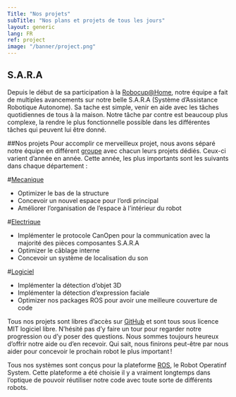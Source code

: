 ```yaml
---
Title: "Nos projets"
subTitle: "Nos plans et projets de tous les jours"
layout: generic
lang: FR
ref: project
image: "/banner/project.png"
---
```


## S.A.R.A
Depuis le début de sa participation à la [Robocup@Home](http://www.robocupathome.org/), notre équipe a fait de multiples avancements sur notre belle S.A.R.A (Système d’Assistance Robotique Autonome). Sa tache est simple, venir en aide avec les tâches quotidiennes de tous à la maison. Notre tâche par contre est beaucoup plus complexe, la rendre le plus fonctionnelle possible dans les différentes tâches qui peuvent lui être donné.

##Nos projets
Pour accomplir ce merveilleux projet, nous avons séparé notre équipe en différent [groupe](/fr/team) avec chacun leurs projets dédiés. Ceux-ci varient d’année en année. Cette année, les plus importants sont les suivants dans chaque département :


#[Mecanique](https://github.com/WalkingMachine/sara_commun/issues?q=is%3Aopen+is%3Aissue+label%3A%22Team+%3A+MEC%22)

* Optimizer le bas de la structure
* Concevoir un nouvel espace pour l’ordi principal
* Améliorer l’organisation de l’espace à l’intérieur du robot

#[Electrique](https://github.com/WalkingMachine/sara_commun/issues?q=is%3Aopen+is%3Aissue+label%3A%22Team+%3A+%C3%89L%C3%89%22)

* Implémenter le protocole CanOpen pour la communication avec la majorité des pièces composantes S.A.R.A
* Optimizer le câblage interne
* Concevoir un système de localisation du son

#[Logiciel](https://github.com/WalkingMachine/sara_commun/issues?q=is%3Aopen+is%3Aissue+label%3A%22Team+%3A+LOG%22)

* Implémenter la détection d’objet 3D
* Implémenter la détection d’expression faciale
* Optimizer nos packages ROS pour avoir une meilleure couverture de code

Tous nos projets sont libres d’accès sur [GitHub](https://github.com/WalkingMachine) et sont tous sous licence MIT logiciel libre. N’hésité pas d’y faire un tour pour regarder notre progression ou d’y poser des questions. Nous sommes toujours heureux d’offrir notre aide ou d’en recevoir. Qui sait, nous finirons peut-être par nous aider pour concevoir le prochain robot le plus important !

Tous nos systèmes sont conçus pour la plateforme [ROS](http://www.ros.org), le Robot Operatinf System. Cette plateforme a été choisie il y a vraiment longtemps dans l’optique de pouvoir réutiliser notre code avec toute sorte de différents robots.

